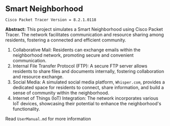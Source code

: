 
<font size="5">**Smart Neighborhood**</font>

`Cisco Packet Tracer Version = 8.2.1.0118`

**Abstract:**
This project simulates a Smart Neighborhood using Cisco Packet Tracer. The network facilitates communication and resource sharing among residents, fostering a connected and efficient community.
1. Collaborative Mail: Residents can exchange emails within the neighborhood network, promoting secure and convenient communication.
2. Internal File Transfer Protocol (FTP): A secure FTP server allows residents to share files and documents internally, fostering collaboration and resource exchange.
3. Social Media: A simulated social media platform, `Whisper.com`, provides a dedicated space for residents to connect, share information, and build a sense of community within the neighborhood.
4. Internet of Things (IoT) Integration: The   network incorporates various IoT devices, showcasing their potential to enhance the neighborhood's functionality.

Read `UserManual.md` for more information